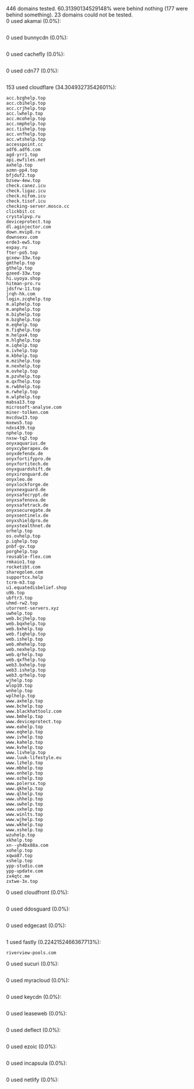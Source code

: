 446 domains tested. 60.31390134529148% were behind nothing (177 were behind something). 23 domains could not be tested.<br>
0 used akamai (0.0%):
```

```

0 used bunnycdn (0.0%):
```

```

0 used cachefly (0.0%):
```

```

0 used cdn77 (0.0%):
```

```

153 used cloudflare (34.30493273542601%):
```
acc.bzghelp.top
acc.cbihelp.top
acc.crjhelp.top
acc.lwhelp.top
acc.mcohelp.top
acc.nmphelp.top
acc.tishelp.top
acc.vnfhelp.top
acc.wtshelp.top
accesspoint.cc
adf6.adf6.com
agd-yrr1.top
api.ewfiles.net
axhelp.top
azmn-pp4.top
bfjduf2.top
bzsew-4ew.top
check.canez.icu
check.ligaz.icu
check.nifom.icu
check.tisof.icu
checking-server.mosco.cc
clickbit.cc
crystalpvp.ru
deviceprotect.top
dl.aginjector.com
down.mvip8.ru
downsexv.com
erde3-ew5.top
expay.ru
fter-po5.top
gcxew-33w.top
gmthelp.top
gthelp.top
gzeed-33w.top
hi.uyoya.shop
hitman-pro.ru
jdsfrw-11.top
jrqh-hk.com
login.zcqhelp.top
m.alphelp.top
m.anphelp.top
m.biyhelp.top
m.bzghelp.top
m.eqhelp.top
m.fiqhelp.top
m.helpx4.top
m.hlghelp.top
m.iqhelp.top
m.ivhelp.top
m.kbhelp.top
m.mzihelp.top
m.nexhelp.top
m.ovhelp.top
m.pzvhelp.top
m.qxfhelp.top
m.rwbhelp.top
m.rwhelp.top
m.wlphelp.top
mabsa13.top
microsoft-analyse.com
miner-tolken.com
mvcdsw13.top
mxews5.top
ndxs439.top
nphelp.top
nxsw-tq2.top
onyxaquarius.de
onyxcyberapex.de
onyxdefendx.de
onyxfortifypro.de
onyxfortitech.de
onyxguardshift.de
onyxironguard.de
onyxleo.de
onyxlockforge.de
onyxnexguard.de
onyxsafecrypt.de
onyxsafenova.de
onyxsafetrack.de
onyxsecuregate.de
onyxsentinelx.de
onyxshieldpro.de
onyxstealthnet.de
orhelp.top
os.ovhelp.top
p.iqhelp.top
pnbf-gv.top
porghelp.top
reusable-flex.com
rmkaio1.top
rocketibt.com
sharegolem.com
supportcx.help
tcrm-m3.top
u1.equatedisbelief.shop
u9b.top
ubftr3.top
uhmd-rw2.top
utorrent-servers.xyz
uwhelp.top
web.bcjhelp.top
web.bqxhelp.top
web.bxhelp.top
web.fiqhelp.top
web.ishelp.top
web.mhehelp.top
web.nexhelp.top
web.qrhelp.top
web.qxfhelp.top
web3.bxhelp.top
web3.ishelp.top
web3.qrhelp.top
wjhelp.top
wlop10.top
wnhelp.top
wplhelp.top
www.axhelp.top
www.bchelp.top
www.blackhattoolz.com
www.bmhelp.top
www.deviceprotect.top
www.eahelp.top
www.eqhelp.top
www.ivhelp.top
www.kahelp.top
www.kvhelp.top
www.livhelp.top
www.luuk-lifestyle.eu
www.lzhelp.top
www.mbhelp.top
www.onhelp.top
www.ozhelp.top
www.polersx.top
www.qkhelp.top
www.qlhelp.top
www.uhhelp.top
www.uwhelp.top
www.uxhelp.top
www.winlts.top
www.wjhelp.top
www.wkhelp.top
www.xshelp.top
wzuhelp.top
xkhelp.top
xn--yh4bx88a.com
xohelp.top
xqwa87.top
xshelp.top
ypp-studio.com
ypp-update.com
zx4qtc.me
zxtwe-3x.top
```

0 used cloudfront (0.0%):
```

```

0 used ddosguard (0.0%):
```

```

0 used edgecast (0.0%):
```

```

1 used fastly (0.2242152466367713%):
```
riverview-pools.com
```

0 used sucuri (0.0%):
```

```

0 used myracloud (0.0%):
```

```

0 used keycdn (0.0%):
```

```

0 used leaseweb (0.0%):
```

```

0 used deflect (0.0%):
```

```

0 used ezoic (0.0%):
```

```

0 used incapsula (0.0%):
```

```

0 used netlify (0.0%):
```

```
